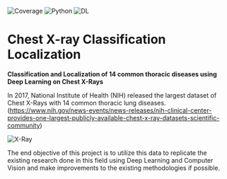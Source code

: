 ![Coverage](https://img.shields.io/badge/Coverage-40%25-yellow.svg)
![Python](https://img.shields.io/badge/python-3.6-blue.svg)
![DL](https://img.shields.io/badge/keras-2.2.4-red.svg)
# Chest X-ray Classification Localization
**Classification and Localization of 14 common thoracic diseases using Deep Learning on Chest X-Rays**

In 2017, National Institute of Health (NIH) released the largest dataset of Chest X-Rays with 14 common thoracic lung diseases.
(https://www.nih.gov/news-events/news-releases/nih-clinical-center-provides-one-largest-publicly-available-chest-x-ray-datasets-scientific-community)

![X-Ray](https://cdnph.upi.com/ph/st/th/1021506620310/2017/i/15066272903413/v2.1/NIH-to-provide-one-of-largest-chest-x-ray-datasets-for-research.jpg?lg=4)

The end objective of this project is to utilize this data to replicate the existing research done in this field using Deep Learning and Computer Vision and make improvements to the existing methodologies if possible.
